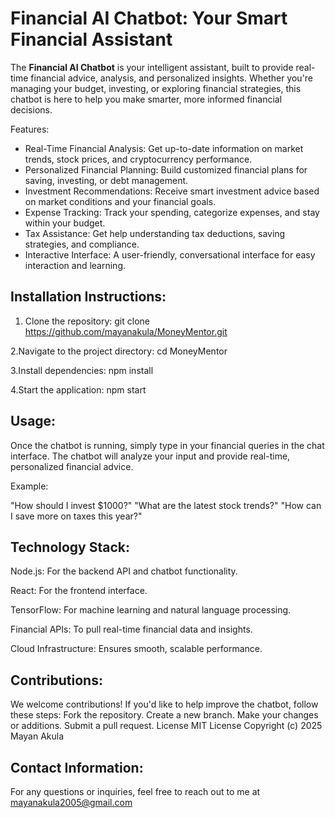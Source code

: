 # Financial AI Chatbot: Your Smart Financial Assistant

The **Financial AI Chatbot** is your intelligent assistant, built to provide real-time financial advice, analysis, and personalized insights. Whether you're managing your budget, investing, or exploring financial strategies, this chatbot is here to help you make smarter, more informed financial decisions.

Features:
- Real-Time Financial Analysis: Get up-to-date information on market trends, stock prices, and cryptocurrency performance.
- Personalized Financial Planning: Build customized financial plans for saving, investing, or debt management.
- Investment Recommendations: Receive smart investment advice based on market conditions and your financial goals.
- Expense Tracking: Track your spending, categorize expenses, and stay within your budget.
- Tax Assistance: Get help understanding tax deductions, saving strategies, and compliance.
- Interactive Interface: A user-friendly, conversational interface for easy interaction and learning.

## Installation Instructions:
1. Clone the repository:
   git clone https://github.com/mayanakula/MoneyMentor.git

2.Navigate to the project directory:
   cd MoneyMentor

3.Install dependencies:
   npm install

4.Start the application:
   npm start

## Usage:

Once the chatbot is running, simply type in your financial queries in the chat interface. The chatbot will analyze your input and provide real-time, personalized financial advice.

Example:

"How should I invest $1000?"
"What are the latest stock trends?"
"How can I save more on taxes this year?"

## Technology Stack:
Node.js: For the backend API and chatbot functionality.

React: For the frontend interface.

TensorFlow: For machine learning and natural language processing.

Financial APIs: To pull real-time financial data and insights.

Cloud Infrastructure: Ensures smooth, scalable performance.

## Contributions:
We welcome contributions! If you'd like to help improve the chatbot, follow these steps:
Fork the repository.
Create a new branch.
Make your changes or additions.
Submit a pull request.
License
MIT License
Copyright (c) 2025 Mayan Akula

## Contact Information:
For any questions or inquiries, feel free to reach out to me at mayanakula2005@gmail.com
